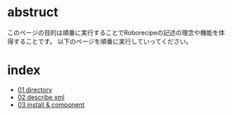 # abstruct
このページの目的は順番に実行することでRoborecipeの記述の理念や機能を体得することです。
以下のページを順番に実行していってください。

# index

* [01 directory](01_directory.md)
* [02 describe xml](02_describe_xml.md)
* [03 install & component](03_install_and_execute.md)
